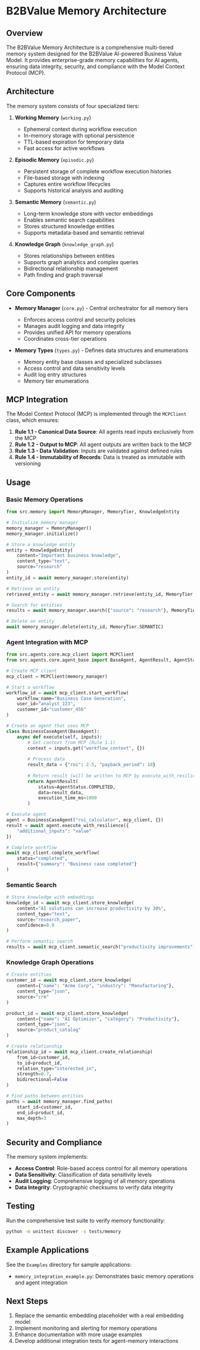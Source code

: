 # B2BValue Memory Architecture

## Overview

The B2BValue Memory Architecture is a comprehensive multi-tiered memory system designed for the B2BValue AI-powered Business Value Model. It provides enterprise-grade memory capabilities for AI agents, ensuring data integrity, security, and compliance with the Model Context Protocol (MCP).

## Architecture

The memory system consists of four specialized tiers:

1. **Working Memory** (`working.py`)
   - Ephemeral context during workflow execution
   - In-memory storage with optional persistence
   - TTL-based expiration for temporary data
   - Fast access for active workflows

2. **Episodic Memory** (`episodic.py`)
   - Persistent storage of complete workflow execution histories
   - File-based storage with indexing
   - Captures entire workflow lifecycles
   - Supports historical analysis and auditing

3. **Semantic Memory** (`semantic.py`)
   - Long-term knowledge store with vector embeddings
   - Enables semantic search capabilities
   - Stores structured knowledge entities
   - Supports metadata-based and semantic retrieval

4. **Knowledge Graph** (`knowledge_graph.py`)
   - Stores relationships between entities
   - Supports graph analytics and complex queries
   - Bidirectional relationship management
   - Path finding and graph traversal

## Core Components

- **Memory Manager** (`core.py`) - Central orchestrator for all memory tiers
  - Enforces access control and security policies
  - Manages audit logging and data integrity
  - Provides unified API for memory operations
  - Coordinates cross-tier operations

- **Memory Types** (`types.py`) - Defines data structures and enumerations
  - Memory entity base classes and specialized subclasses
  - Access control and data sensitivity levels
  - Audit log entry structures
  - Memory tier enumerations

## MCP Integration

The Model Context Protocol (MCP) is implemented through the `MCPClient` class, which ensures:

1. **Rule 1.1 - Canonical Data Source**: All agents read inputs exclusively from the MCP
2. **Rule 1.2 - Output to MCP**: All agent outputs are written back to the MCP
3. **Rule 1.3 - Data Validation**: Inputs are validated against defined rules
4. **Rule 1.4 - Immutability of Records**: Data is treated as immutable with versioning

## Usage

### Basic Memory Operations

```python
from src.memory import MemoryManager, MemoryTier, KnowledgeEntity

# Initialize memory manager
memory_manager = MemoryManager()
memory_manager.initialize()

# Store a knowledge entity
entity = KnowledgeEntity(
    content="Important business knowledge",
    content_type="text",
    source="research"
)
entity_id = await memory_manager.store(entity)

# Retrieve an entity
retrieved_entity = await memory_manager.retrieve(entity_id, MemoryTier.SEMANTIC)

# Search for entities
results = await memory_manager.search({"source": "research"}, MemoryTier.SEMANTIC)

# Delete an entity
await memory_manager.delete(entity_id, MemoryTier.SEMANTIC)
```

### Agent Integration with MCP

```python
from src.agents.core.mcp_client import MCPClient
from src.agents.core.agent_base import BaseAgent, AgentResult, AgentStatus

# Create MCP client
mcp_client = MCPClient(memory_manager)

# Start a workflow
workflow_id = await mcp_client.start_workflow(
    workflow_name="Business Case Generation",
    user_id="analyst_123",
    customer_id="customer_456"
)

# Create an agent that uses MCP
class BusinessCaseAgent(BaseAgent):
    async def execute(self, inputs):
        # Get context from MCP (Rule 1.1)
        context = inputs.get("workflow_context", {})
        
        # Process data
        result_data = {"roi": 2.5, "payback_period": 18}
        
        # Return result (will be written to MCP by execute_with_resilience)
        return AgentResult(
            status=AgentStatus.COMPLETED,
            data=result_data,
            execution_time_ms=1000
        )

# Execute agent
agent = BusinessCaseAgent("roi_calculator", mcp_client, {})
result = await agent.execute_with_resilience({
    "additional_inputs": "value"
})

# Complete workflow
await mcp_client.complete_workflow(
    status="completed",
    result={"summary": "Business case completed"}
)
```

### Semantic Search

```python
# Store knowledge with embeddings
knowledge_id = await mcp_client.store_knowledge(
    content="AI solutions can increase productivity by 30%",
    content_type="text",
    source="research_paper",
    confidence=0.9
)

# Perform semantic search
results = await mcp_client.semantic_search("productivity improvements")
```

### Knowledge Graph Operations

```python
# Create entities
customer_id = await mcp_client.store_knowledge(
    content={"name": "Acme Corp", "industry": "Manufacturing"},
    content_type="json",
    source="crm"
)

product_id = await mcp_client.store_knowledge(
    content={"name": "AI Optimizer", "category": "Productivity"},
    content_type="json",
    source="product_catalog"
)

# Create relationship
relationship_id = await mcp_client.create_relationship(
    from_id=customer_id,
    to_id=product_id,
    relation_type="interested_in",
    strength=0.7,
    bidirectional=False
)

# Find paths between entities
paths = await memory_manager.find_paths(
    start_id=customer_id,
    end_id=product_id,
    max_depth=3
)
```

## Security and Compliance

The memory system implements:

- **Access Control**: Role-based access control for all memory operations
- **Data Sensitivity**: Classification of data sensitivity levels
- **Audit Logging**: Comprehensive logging of all memory operations
- **Data Integrity**: Cryptographic checksums to verify data integrity

## Testing

Run the comprehensive test suite to verify memory functionality:

```bash
python -m unittest discover -s tests/memory
```

## Example Applications

See the `Examples` directory for sample applications:

- `memory_integration_example.py`: Demonstrates basic memory operations and agent integration

## Next Steps

1. Replace the semantic embedding placeholder with a real embedding model
2. Implement monitoring and alerting for memory operations
3. Enhance documentation with more usage examples
4. Develop additional integration tests for agent-memory interactions
